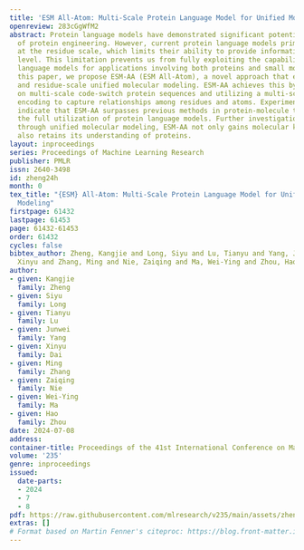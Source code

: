 ```yaml
---
title: 'ESM All-Atom: Multi-Scale Protein Language Model for Unified Molecular Modeling'
openreview: 283cGgWfM2
abstract: Protein language models have demonstrated significant potential in the field
  of protein engineering. However, current protein language models primarily operate
  at the residue scale, which limits their ability to provide information at the atom
  level. This limitation prevents us from fully exploiting the capabilities of protein
  language models for applications involving both proteins and small molecules. In
  this paper, we propose ESM-AA (ESM All-Atom), a novel approach that enables atom-scale
  and residue-scale unified molecular modeling. ESM-AA achieves this by pre-training
  on multi-scale code-switch protein sequences and utilizing a multi-scale position
  encoding to capture relationships among residues and atoms. Experimental results
  indicate that ESM-AA surpasses previous methods in protein-molecule tasks, demonstrating
  the full utilization of protein language models. Further investigations reveal that
  through unified molecular modeling, ESM-AA not only gains molecular knowledge but
  also retains its understanding of proteins.
layout: inproceedings
series: Proceedings of Machine Learning Research
publisher: PMLR
issn: 2640-3498
id: zheng24h
month: 0
tex_title: "{ESM} All-Atom: Multi-Scale Protein Language Model for Unified Molecular
  Modeling"
firstpage: 61432
lastpage: 61453
page: 61432-61453
order: 61432
cycles: false
bibtex_author: Zheng, Kangjie and Long, Siyu and Lu, Tianyu and Yang, Junwei and Dai,
  Xinyu and Zhang, Ming and Nie, Zaiqing and Ma, Wei-Ying and Zhou, Hao
author:
- given: Kangjie
  family: Zheng
- given: Siyu
  family: Long
- given: Tianyu
  family: Lu
- given: Junwei
  family: Yang
- given: Xinyu
  family: Dai
- given: Ming
  family: Zhang
- given: Zaiqing
  family: Nie
- given: Wei-Ying
  family: Ma
- given: Hao
  family: Zhou
date: 2024-07-08
address:
container-title: Proceedings of the 41st International Conference on Machine Learning
volume: '235'
genre: inproceedings
issued:
  date-parts:
  - 2024
  - 7
  - 8
pdf: https://raw.githubusercontent.com/mlresearch/v235/main/assets/zheng24h/zheng24h.pdf
extras: []
# Format based on Martin Fenner's citeproc: https://blog.front-matter.io/posts/citeproc-yaml-for-bibliographies/
---
```


